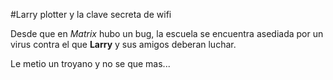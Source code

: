 ﻿#Larry plotter y la clave secreta de wifi

Desde que en  *Matrix* hubo un bug, la escuela se encuentra asediada por un virus contra el que **Larry** y sus amigos deberan luchar.

Le metio un troyano y no se que mas...
